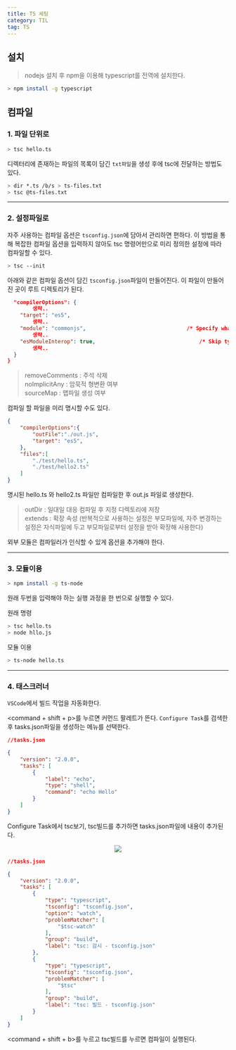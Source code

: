 ```yaml
---
title: TS 세팅
category: TIL
tag: TS
---
```


## 설치

>nodejs 설치 후 npm을 이용해 typescript를 전역에 설치한다.

```bash
> npm install -g typescript
```

## 컴파일

### 1. 파일 단위로

```bash
> tsc hello.ts
```

디렉터리에 존재하는 파일의 목록이 담긴 `txt파일`을 생성 후에 tsc에 전달하는 방법도 있다.
```bash
> dir *.ts /b/s > ts-files.txt
> tsc @ts-files.txt
```
---

### 2. 설정파일로

자주 사용하는 컴파일 옵션은 `tsconfig.json`에 담아서 관리하면 편하다. 이 방법을 통해 복잡한 컴파일 옵션을 입력하지 않아도 tsc 명령어만으로 미리 정의한 설정에 따라 컴파일할 수 있다.

```bash
> tsc --init
```

아래와 같은 컴파일 옵션이 담긴 `tsconfig.json`파일이 만들어진다. 이 파일이 만들어진 곳이 루트 디렉토리가 된다.

```json
  "compilerOptions": {
        생략..
    "target": "es5",   
        생략..
    "module": "commonjs",                                /* Specify what module code is generated. */
        생략..
    "esModuleInterop": true,                                 /* Skip type checking all .d.ts files. */
        생략..
  }
}
```

>removeComments : 주석 삭제<br>
>noImplicitAny : 암묵적 형변환 여부<br>
>sourceMap : 맵파일 생성 여부

컴파일 할 파일을 미리 명시할 수도 있다.

```json
{
    "compilerOptions":{
        "outFile":"./out.js",
        "target": "es5",
    },
    "files":[
        "./test/hello.ts",
        "./test/hello2.ts"
    ]
}
```
명시된 hello.ts 와 hello2.ts 파일만 컴파일한 후 out.js 파일로 생성한다.

>outDir : 일대일 대응 컴파일 후 지정 디렉토리에 저장<br>
>extends : 확장 속성 (반복적으로 사용하는 설정은 부모파일에, 자주 변경하는 설정은 자식파일에 두고 부모파일로부터 설정을 받아 확장해 사용한다)

외부 모듈은 컴파일러가 인식할 수 있게 옵션을 추가해야 한다.

---

### 3. 모듈이용

```bash
> npm install -g ts-node
```

원래 두번을 입력해야 하는 실행 과정을 한 번으로 실행할 수 있다.

<p>원래 명령</p>

```bash
> tsc hello.ts
> node hllo.js
```
<p>모듈 이용</p>

```bash
> ts-node hello.ts
```

---

### 4. 태스크러너

`VSCode`에서 빌드 작업을 자동화한다.

\<command + shift + p>를 누르면 커먼드 팔레트가 뜬다. `Configure Task`를 검색한 후 tasks.json파일을 생성하는 메뉴를 선택한다.

```json
//tasks.json

{
    "version": "2.0.0",
    "tasks": [
        {
            "label": "echo",
            "type": "shell",
            "command": "echo Hello"
        }
    ]
}
```
Configure Task에서 tsc보기, tsc빌드를 추가하면 tasks.json파일에 내용이 추가된다.
<div align=center><img src='https://user-images.githubusercontent.com/81026531/140933423-5a742434-323b-4ab6-88b8-911d6665d1fb.png'></div>

```json
//tasks.json

{
	"version": "2.0.0",
	"tasks": [
		{
			"type": "typescript",
			"tsconfig": "tsconfig.json",
			"option": "watch",
			"problemMatcher": [
				"$tsc-watch"
			],
			"group": "build",
			"label": "tsc: 감시 - tsconfig.json"
		},
		{
			"type": "typescript",
			"tsconfig": "tsconfig.json",
			"problemMatcher": [
				"$tsc"
			],
			"group": "build",
			"label": "tsc: 빌드 - tsconfig.json"
		}
	]
}
```

\<command + shift + b>를 누르고 tsc빌드를 누르면 컴파일이 실행된다.

